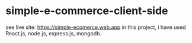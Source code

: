 # simple-e-commerce-client-side
see live site: https://simple-ecomerce.web.app
in this project, i have used React.js, node.js, express.js, mongodb.
